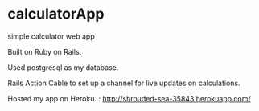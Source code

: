 # calculatorApp
simple calculator web app

Built on Ruby on Rails.

Used postgresql as my database.

Rails Action Cable to set up a channel for live updates on calculations.

Hosted my app on Heroku. : http://shrouded-sea-35843.herokuapp.com/
